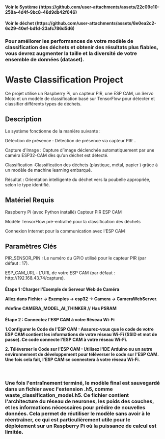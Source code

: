<h4><b></b> Voir le Système</b>    (https://github.com/user-attachments/assets/22c09e10-258a-4d4f-9bc8-48d9db42f646)</h4>  
<h4><b> Voir le déchet</b>  (https://github.com/user-attachments/assets/8e0ea2c2-6c29-40ef-bd1d-23afc786d5d6)</h4>  
<h3>Pour améliorer les performances de votre modèle de classification des déchets et obtenir des résultats plus fiables, vous devrez augmenter la taille et la diversité de votre ensemble de données (dataset).</h3>

<h1>Waste Classification Project</h1>
Ce projet utilise un Raspberry Pi, un capteur PIR, une ESP CAM, un Servo Moto et un modèle de classification basé sur TensorFlow pour détecter et classifier différents types de déchets.
<h2>Description</h2>
Le système fonctionne de la manière suivante :

<p>Détection de présence : Détection de présence via capteur PIR ..</p>
<p>Capture d'Image : Capture d’image déclenchée automatiquement par une caméra ESP32-CAM dès qu’un déchet est détecté.</p
<p>Classification :Classification des déchets (plastique, métal, papier ) grâce à un modèle de machine learning embarqué.</p>
<p>Résultat : Orientation intelligente du déchet vers la poubelle appropriée, selon le type identifié.</p>
<h2>Matériel Requis</h2>
Raspberry Pi (avec Python installé)
Capteur PIR
ESP CAM
<p>Modèle TensorFlow pré-entraîné pour la classification des déchets</p>
<p>Connexion Internet pour la communication avec l'ESP CAM</p>

<h2>Paramètres Clés</h2>

<p>PIR_SENSOR_PIN : Le numéro du GPIO utilisé pour le capteur PIR (par défaut : 17).</p>
<p>ESP_CAM_URL : L'URL de votre ESP CAM (par défaut : http://192.168.43.74/capture).</p>
<h4>Étape 1 :Charger l'Exemple de Serveur Web de Caméra

<p>Allez dans <b> Fichier -> Exemples -> esp32 -> Camera -> CameraWebServer.</b></p>
<p<decomenter  la ligne  <b> #define CAMERA_MODEL_AI_THINKER // Has PSRAM  </b></p>
</h4>
<h4>Étape 2 : Connectez l'ESP CAM à votre Réseau Wi-Fi
<p>1.Configurer le Code de l'ESP CAM : Assurez-vous que le code de votre ESP CAM contient les informations de votre réseau Wi-Fi <b>(SSID et mot de passe)</b>. Ce code connecte l'ESP CAM à votre réseau Wi-Fi.</p> 
<p>2. Téléverser le Code sur l'ESP CAM : Utilisez l'IDE Arduino ou un autre environnement de développement pour téléverser le code sur l'ESP CAM. Une fois cela fait, l'ESP CAM se connectera à votre réseau Wi-Fi.</p>
</h4>
</br>
<h3>Une fois l'entraînement terminé, le modèle final est sauvegardé dans un fichier avec l'extension <b>.h5</b>, comme waste_classification_model.h5. Ce fichier contient l'architecture du réseau de neurones, les poids des couches, et les informations nécessaires pour prédire de nouvelles données. Cela permet de réutiliser le modèle sans avoir à le réentraîner, ce qui est particulièrement utile pour le déploiement sur un Raspberry Pi où la puissance de calcul est limitée.</h3>
